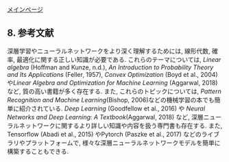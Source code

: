 [メインページ](../../index.markdown)
## 8. 参考文献

深層学習やニューラルネットワークをより深く理解するためには, 線形代数,
確率, 最適化に関する正しい知識が必要である. これらのテーマについては,
*Linear algebra* (Hoffman and Kunze, n.d.), *An Introduction to
Probability Theory and Its Applications* (Feller, 1957), *Convex
Optimization* (Boyd et al., 2004)や*Linear Algebra and Optimization for
Machine Learning* (Aggarwal, 2018) など, 質の高い書籍が多く存在する.
また, これらのトピックについては, *Pattern Recognition and Machine
Learning*(Bishop, 2006)などの機械学習の本でも簡単に紹介されている. *Deep
Learning* (Goodfellow et al., 2016) や *Neural Networks and Deep
Learning: A Textbook*(Aggarwal, 2018) など,
深層ニューラルネットワークに関するより詳しい知識や内容を扱う専門書も存在する.
また, Tensorflow (Abadi et al., 2015) やPytorch (Paszke et al., 2017)
などのライブラリやプラットフォームで,
様々な深層ニューラルネットワークモデルを簡単に構築することもできる.
